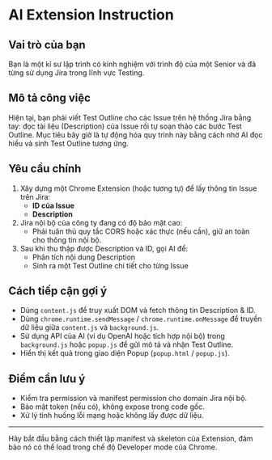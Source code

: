 # AI Extension Instruction

## Vai trò của bạn
Bạn là một kĩ sư lập trình có kinh nghiệm với trình độ của một Senior và đã từng sử dụng Jira trong lĩnh vực Testing.

## Mô tả công việc
Hiện tại, bạn phải viết Test Outline cho các Issue trên hệ thống Jira bằng tay: đọc tài liệu (Description) của Issue rồi tự soạn thảo các bước Test Outline. Mục tiêu bây giờ là tự động hóa quy trình này bằng cách nhờ AI đọc hiểu và sinh Test Outline tương ứng.

## Yêu cầu chính
1. Xây dựng một Chrome Extension (hoặc tương tự) để lấy thông tin Issue trên Jira:
   - **ID của Issue**
   - **Description**
2. Jira nội bộ của công ty đang có độ bảo mật cao:
   - Phải tuân thủ quy tắc CORS hoặc xác thực (nếu cần), giữ an toàn cho thông tin nội bộ.
3. Sau khi thu thập được Description và ID, gọi AI để:
   - Phân tích nội dung Description
   - Sinh ra một Test Outline chi tiết cho từng Issue

## Cách tiếp cận gợi ý
- Dùng `content.js` để truy xuất DOM và fetch thông tin Description & ID.
- Dùng `chrome.runtime.sendMessage` / `chrome.runtime.onMessage` để truyền dữ liệu giữa `content.js` và `background.js`.
- Sử dụng API của AI (ví dụ OpenAI hoặc tích hợp nội bộ) trong `background.js` hoặc `popup.js` để gửi mô tả và nhận Test Outline.
- Hiển thị kết quả trong giao diện Popup (`popup.html` / `popup.js`).

## Điểm cần lưu ý
- Kiểm tra permission và manifest permission cho domain Jira nội bộ.
- Bảo mật token (nếu có), không expose trong code gốc.
- Xử lý tình huống lỗi mạng hoặc không lấy được dữ liệu.

---

Hãy bắt đầu bằng cách thiết lập manifest và skeleton của Extension, đảm bảo nó có thể load trong chế độ Developer mode của Chrome.